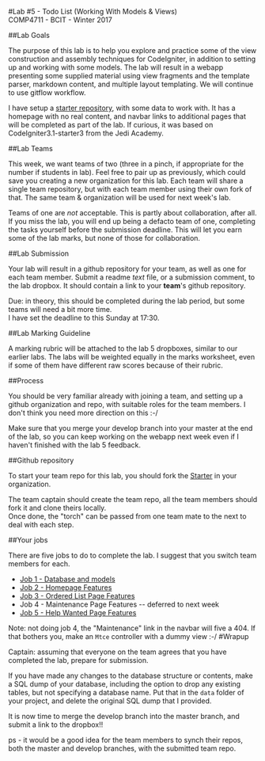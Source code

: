 #Lab #5 - Todo List (Working With Models & Views)  
COMP4711 - BCIT - Winter 2017

##Lab Goals

The purpose of this lab is to help you explore and practice some of the view
construction and assembly techniques for CodeIgniter, in addition to
setting up and working with some models.
The lab will result in a webapp presenting some supplied material
using view fragments and the template parser, markdown content,
and multiple layout templating.
We will continue to use gitflow workflow.

I have setup a [starter repository](https://github.com/jedi-academy/starter-todo),
with some data to work with.
It has a homepage with no real content, and navbar links to additional
pages that will be completed as part of the lab.
If curious, it was based on CodeIgniter3.1-starter3 from the Jedi Academy.

##Lab Teams

This week, we want teams of two (three in a pinch, if appropriate for the
number if students in lab). Feel free to pair up as previously, which could
save you creating a new organization for this lab. Each team will share a single team repository, 
but with each team member using 
their own fork of that. 
The same team & organization will be used for next week's lab.

Teams of one are *not* acceptable. This is partly about collaboration, after all.
If you miss the lab, you will end up being a defacto team of one, completing
the tasks yourself before the submission deadline.
This will let you earn some of the lab marks, but none of those for collaboration.


##Lab Submission

Your lab will result in a github repository for your team, as well as one for each team
member.
Submit a readme *text* file, or a submission comment, to the lab dropbox. 
It should contain a link to your **team**'s github repository. 

Due: in theory, this should be completed during the lab period,
but some teams will need a bit more time.  
I have set the deadline to this Sunday at 17:30.

##Lab Marking Guideline

A marking rubric will be attached to the lab 5 dropboxes, similar to our
earlier labs. The labs will be weighted equally in the marks worksheet,
even if some of them have different raw scores because of their rubric.

##Process

You should be very familiar already with joining a team, and setting
up a github organization and repo, with suitable roles for the team
members. I don't think you need more direction on this :-/

Make sure that you merge your develop branch into your master at the end of the lab,
so you can keep working on the webapp next week even if I haven't finished
with the lab 5 feedback.

##Github repository

To start your team repo for this lab, 
you should fork the [Starter](https://github.com/jedi-academy/starter-todo)
in your organization.

<div class="alert alert-info">
The team captain should create the team repo, all the team members should fork
it and clone theirs locally.<br/>
Once done, the "torch" can be passed from one team mate to the next
to deal with each step.
</div>

##Your jobs

There are five jobs to do to complete the lab. I suggest that you switch
team members for each.

- [Job 1 - Database and models](/display/tutorial/ci-todo01)
- [Job 2 - Homepage Features](/display/tutorial/ci-todo02)
- [Job 3 - Ordered List Page Features](/display/tutorial/ci-todo03)
- Job 4 - Maintenance Page Features -- deferred to next week
- [Job 5 - Help Wanted Page Features](/display/tutorial/ci-todo05)

Note: not doing job 4, the "Maintenance" link in the navbar will five a 404.
If that bothers you, make an `Mtce` controller with a dummy view :-/
#Wrapup

<div class="alert alert-info">
Captain: assuming that everyone on the team agrees that
you have completed the lab, prepare for submission.

If you have made any changes to the database structure or contents,
make a SQL dump of your database, including the option to drop any existing
tables, but not specifying a database name. 
Put that in the <code>data</code> folder of your
project, and delete the original SQL dump that I provided.

It is now time
to merge the develop branch into the master branch,
and submit a link to the dropbox!!

ps - it would be a good idea for the team members to synch their repos, both
the master and develop branches, with the submitted team repo.
</div>
